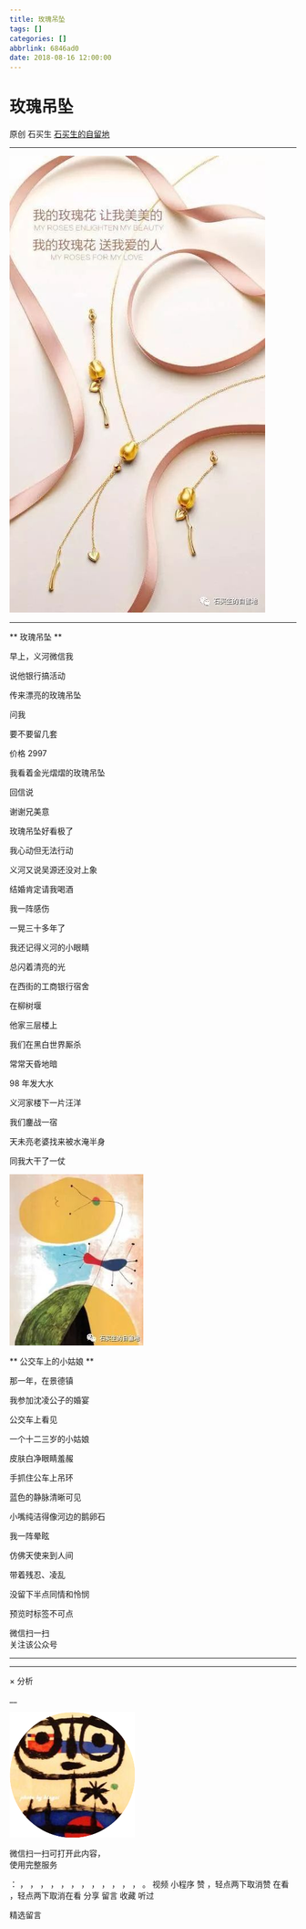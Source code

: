 ```yaml
---
title: 玫瑰吊坠
tags: []
categories: []
abbrlink: 6846ad0
date: 2018-08-16 12:00:00
---
```


#  玫瑰吊坠

原创  石买生  [ 石买生的自留地 ](javascript:void\(0\);)

__ _ _ _ _

![](20180816玫瑰吊坠/img1.jpg)

** **

** 玫瑰吊坠  **

早上，义河微信我

说他银行搞活动

传来漂亮的玫瑰吊坠

问我

要不要留几套

价格  2997

我看着金光熠熠的玫瑰吊坠

回信说

谢谢兄美意

玫瑰吊坠好看极了

我心动但无法行动

义河又说吴源还没对上象

结婚肯定请我喝酒

我一阵感伤

一晃三十多年了

我还记得义河的小眼睛

总闪着清亮的光

在西街的工商银行宿舍

在柳树堰

他家三层楼上

我们在黑白世界厮杀

常常天昏地暗

98  年发大水

义河家楼下一片汪洋

我们鏖战一宿

天未亮老婆找来被水淹半身

同我大干了一仗

![](20180816玫瑰吊坠/img2.jpg)

** 公交车上的小姑娘  **  

那一年，在景德镇

我参加沈凌公子的婚宴

公交车上看见

一个十二三岁的小姑娘

皮肤白净眼睛羞赧

手抓住公车上吊环

蓝色的静脉清晰可见

小嘴纯洁得像河边的鹅卵石

我一阵晕眩

仿佛天使来到人间

带着残忍、凌乱

没留下半点同情和怜悯

  

预览时标签不可点

微信扫一扫  
关注该公众号





****



****



×  分析

__

![作者头像](shared/img1.png)

微信扫一扫可打开此内容，  
使用完整服务

：  ，  ，  ，  ，  ，  ，  ，  ，  ，  ，  ，  ，  。  视频  小程序  赞  ，轻点两下取消赞  在看  ，轻点两下取消在看
分享  留言  收藏  听过

精选留言

